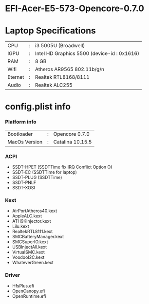 # EFI-Acer-E5-573-Opencore-0.7.0
<h1>Laptop Specifications</h1>

<table>
  <tr>
    <td>CPU</td>
    <td>:</td>
    <td>i3 5005U (Broadwell)</td>
  </tr>
  <tr>
    <td>IGPU</td>
    <td>:</td>
    <td>Intel HD Graphics 5500  (device-id : 0x1616)</td>
  </tr>
  <tr>
    <td>RAM </td>
    <td>:</td>
    <td>8 GB</td>
  </tr>
  <tr>
    <td>Wifi</td>
    <td>:</td>
    <td>Atheros AR9565 802.11b/g/n</td>
  </tr>
  <tr>
    <td>Eternet </td>
    <td>:</td>
    <td>Realtek RTL8168/8111</td>
  </tr>
  <tr>
    <td>Audio </td>
    <td>:</td>
    <td>Realtek ALC255</td>
  </tr>
</table>

<h1>config.plist info</h1>
<h3>Platform info</h3>
<table>
  <tr>
    <td>Bootloader</td>
    <td>:</td>
    <td>Opencore 0.7.0</td>
  </tr>
  <tr>
    <td>MacOs Version</td>
    <td>:</td>
    <td>Catalina 10.15.5</td>
  </tr>
</table>

<h3>ACPI</h3>
<ul>
  <li>SSDT-HPET (SSDTTime fix IRQ Conflict Option O) </li>
  <li>SSDT-EC (SSDTTime for laptop) </li>
  <li>SSDT-PLUG (SSDTTime) </li>
  <li>SSDT-PNLF</li>
  <li>SSDT-XOSI</li>
</ul>

<h3>Kext</h3>
<ul>
  <li>AirPortAtheros40.kext</li>
  <li>AppleALC.kext</li>
  <li>ATH9KInjector.kext</li>
  <li>Lilu.kext</li>
  <li>RealtekRTL8111.kext</li>
  <li>SMCBatteryManager.kext</li>
  <li>SMCSuperIO.kext</li>
  <li>USBInjectAll.kext</li>
  <li>VirtualSMC.kext</li>
  <li>VoodooI2C.kext</li>
  <li>WhateverGreen.kext</li>
</ul>

<h3>Driver</h3>
<ul>
  <li>HfsPlus.efi</li>
  <li>OpenCanopy.efi</li>
  <li>OpenRuntime.efi</li>
</ul>


